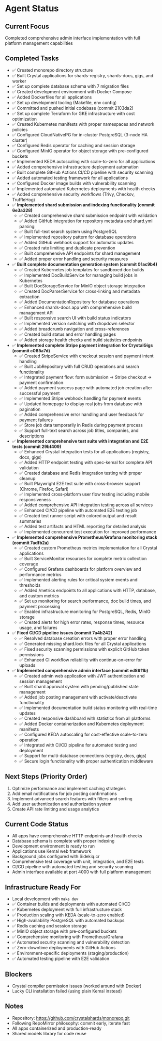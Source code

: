 # Agent Status

## Current Focus
Completed comprehensive admin interface implementation with full platform management capabilities

## Completed Tasks
- ✅ Created monorepo directory structure
- ✅ Built Crystal applications for shards-registry, shards-docs, gigs, and worker
- ✅ Set up complete database schema with 7 migration files
- ✅ Created development environment with Docker Compose
- ✅ Added Dockerfiles for all applications
- ✅ Set up development tooling (Makefile, env config)
- ✅ Committed and pushed initial codebase (commit 2103da2)
- ✅ Set up complete Terraform for GKE infrastructure with cost optimization
- ✅ Created Kubernetes manifests with proper namespaces and network policies
- ✅ Configured CloudNativePG for in-cluster PostgreSQL (3-node HA cluster)
- ✅ Configured Redis operator for caching and session storage
- ✅ Configured MinIO operator for object storage with pre-configured buckets
- ✅ Implemented KEDA autoscaling with scale-to-zero for all applications
- ✅ Added comprehensive infrastructure deployment automation
- ✅ Built complete GitHub Actions CI/CD pipeline with security scanning
- ✅ Added automated testing framework for all applications
- ✅ Configured Docker image builds with vulnerability scanning
- ✅ Implemented automated Kubernetes deployments with health checks
- ✅ Added comprehensive security workflows (Trivy, Checkov, TruffleHog)
- ✅ **Implemented shard submission and indexing functionality (commit 6e3a328)**
  - ✅ Created comprehensive shard submission endpoint with validation
  - ✅ Added GitHub integration for repository metadata and shard.yml parsing
  - ✅ Built full-text search system using PostgreSQL
  - ✅ Implemented repository pattern for database operations
  - ✅ Added GitHub webhook support for automatic updates
  - ✅ Created rate limiting and duplicate prevention
  - ✅ Built comprehensive API endpoints for shard management
  - ✅ Added proper error handling and security measures
- ✅ **Built complete documentation generation system (commit 01ac9b4)**
  - ✅ Created Kubernetes job templates for sandboxed doc builds
  - ✅ Implemented DocBuildService for managing build jobs in Kubernetes
  - ✅ Built DocStorageService for MinIO object storage integration
  - ✅ Created DocParserService for cross-linking and metadata extraction
  - ✅ Added DocumentationRepository for database operations
  - ✅ Enhanced shards-docs app with comprehensive build management API
  - ✅ Built responsive search UI with build status indicators
  - ✅ Implemented version switching with dropdown selector
  - ✅ Added breadcrumb navigation and cross-references
  - ✅ Created build status and error handling pages
  - ✅ Added storage health checks and build statistics endpoints
- ✅ **Implemented complete Stripe payment integration for CrystalGigs (commit c085a7d)**
  - ✅ Created StripeService with checkout session and payment intent handling
  - ✅ Built JobRepository with full CRUD operations and search functionality
  - ✅ Integrated payment flow: form submission → Stripe checkout → payment confirmation
  - ✅ Added payment success page with automated job creation after successful payment
  - ✅ Implemented Stripe webhook handling for payment events
  - ✅ Updated homepage to display real jobs from database with pagination
  - ✅ Added comprehensive error handling and user feedback for payment failures
  - ✅ Store job data temporarily in Redis during payment process
  - ✅ Support full-text search across job titles, companies, and descriptions
- ✅ **Implemented comprehensive test suite with integration and E2E tests (commit 29bf409)**
  - ✅ Enhanced Crystal integration tests for all applications (registry, docs, gigs)
  - ✅ Added HTTP endpoint testing with spec-kemal for complete API validation
  - ✅ Created database and Redis integration testing with proper cleanup
  - ✅ Built Playwright E2E test suite with cross-browser support (Chrome, Firefox, Safari)
  - ✅ Implemented cross-platform user flow testing including mobile responsiveness
  - ✅ Added comprehensive API integration testing across all services
  - ✅ Enhanced CI/CD pipeline with automated E2E testing job
  - ✅ Created test runner script with colored output and result summaries
  - ✅ Added test artifacts and HTML reporting for detailed analysis
  - ✅ Implemented concurrent test execution for improved performance
- ✅ **Implemented comprehensive Prometheus/Grafana monitoring stack (commit 7adfb2a)**
  - ✅ Created custom Prometheus metrics implementation for all Crystal applications
  - ✅ Built ServiceMonitor resources for complete metric collection coverage
  - ✅ Configured Grafana dashboards for platform overview and performance metrics
  - ✅ Implemented alerting rules for critical system events and thresholds
  - ✅ Added /metrics endpoints to all applications with HTTP, database, and custom metrics
  - ✅ Set up monitoring for search performance, doc build times, and payment processing
  - ✅ Enabled infrastructure monitoring for PostgreSQL, Redis, MinIO storage
  - ✅ Created alerts for high error rates, response times, resource usage, and failures
- ✅ **Fixed CI/CD pipeline issues (commit 7a4b242)**
  - ✅ Resolved database creation errors with proper error handling
  - ✅ Generated missing shard.lock files for all Crystal applications
  - ✅ Fixed security scanning permissions with explicit GitHub token permissions
  - ✅ Enhanced CI workflow reliability with continue-on-error for uploads
- ✅ **Implemented comprehensive admin interface (commit ed89f1b)**
  - ✅ Created admin web application with JWT authentication and session management
  - ✅ Built shard approval system with pending/published state management
  - ✅ Added job posting management with activate/deactivate functionality
  - ✅ Implemented documentation build status monitoring with real-time updates
  - ✅ Created responsive dashboard with statistics from all platforms
  - ✅ Added Docker containerization and Kubernetes deployment manifests
  - ✅ Configured KEDA autoscaling for cost-effective scale-to-zero operation
  - ✅ Integrated with CI/CD pipeline for automated testing and deployment
  - ✅ Support for multi-database connections (registry, docs, gigs)
  - ✅ Secure login functionality with proper authentication middleware

## Next Steps (Priority Order)
1. Optimize performance and implement caching strategies
2. Add email notifications for job posting confirmations
3. Implement advanced search features with filters and sorting
4. Add user authentication and authorization system
5. Create API rate limiting and usage analytics

## Current Code Status
- All apps have comprehensive HTTP endpoints and health checks
- Database schema is complete with proper indexing
- Development environment is ready to run
- Applications use Kemal web framework
- Background jobs configured with Sidekiq.cr
- Comprehensive test coverage with unit, integration, and E2E tests
- CI/CD pipeline with automated testing and security scanning
- Admin interface available at port 4000 with full platform management

## Infrastructure Ready For
- Local development with `make dev`
- ✅ Container builds and deployments with automated CI/CD
- ✅ Kubernetes deployment with full infrastructure stack
- ✅ Production scaling with KEDA (scale-to-zero enabled)
- ✅ High-availability PostgreSQL with automated backups
- ✅ Redis caching and session storage
- ✅ MinIO object storage with pre-configured buckets
- ✅ Comprehensive monitoring with Prometheus/Grafana
- ✅ Automated security scanning and vulnerability detection
- ✅ Zero-downtime deployments with GitHub Actions
- ✅ Environment-specific deployments (staging/production)
- ✅ Automated testing pipeline with E2E validation

## Blockers
- Crystal compiler permission issues (worked around with Docker)
- Lucky CLI installation failed (using plain Kemal instead)

## Notes
- Repository: https://github.com/crystalshards/monorepo.git
- Following RepoMirror philosophy: commit early, iterate fast
- All apps containerized and production-ready
- Shared models library for code reuse